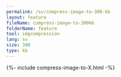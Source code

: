 ```yaml
---
permalink: /sv/compress-image-to-300-kb
layout: feature
fileName: compress-image-to-300kb
folderName: feature
tool: imgcompression
lang: sv
size: 300
type: kb
---
```


{%- include compress-image-to-X.html -%}
